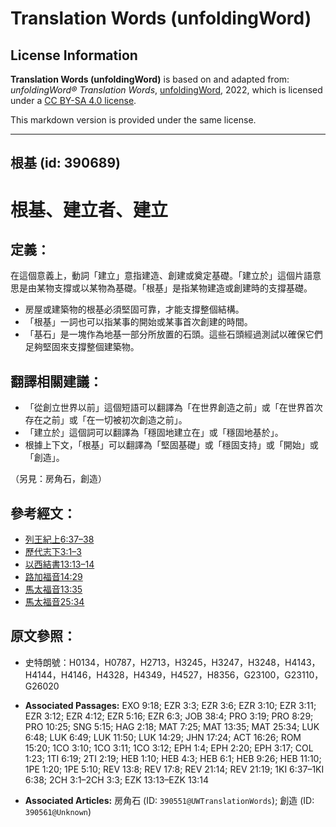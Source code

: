 # Translation Words (unfoldingWord)

## License Information

**Translation Words (unfoldingWord)** is based on and adapted from: _unfoldingWord® Translation Words_, [unfoldingWord](https://unfoldingword.org/utw), 2022, which is licensed under a [CC BY-SA 4.0 license](https://creativecommons.org/licenses/by-sa/4.0/legalcode.en).

This markdown version is provided under the same license.



--------------------------------

## 根基 (id: 390689)

根基、建立者、建立
=========

定義：
---

在這個意義上，動詞「建立」意指建造、創建或奠定基礎。「建立於」這個片語意思是由某物支撐或以某物為基礎。「根基」是指某物建造或創建時的支撐基礎。

* 房屋或建築物的根基必須堅固可靠，才能支撐整個結構。
* 「根基」一詞也可以指某事的開始或某事首次創建的時間。
* 「基石」是一塊作為地基一部分所放置的石頭。這些石頭經過測試以確保它們足夠堅固來支撐整個建築物。

翻譯相關建議：
-------

* 「從創立世界以前」這個短語可以翻譯為「在世界創造之前」或「在世界首次存在之前」或「在一切被初次創造之前」。
* 「建立於」這個詞可以翻譯為「穩固地建立在」或「穩固地基於」。
* 根據上下文，「根基」可以翻譯為「堅固基礎」或「穩固支持」或「開始」或「創造」。

（另見：房角石，創造）

參考經文：
-----

* [列王紀上6:37–38](https://ref.ly/1Kgs6:37-1Kgs6:38)
* [歷代志下3:1–3](https://ref.ly/2Chr3:1-2Chr3:3)
* [以西結書13:13–14](https://ref.ly/Ezek13:13-Ezek13:14)
* [路加福音14:29](https://ref.ly/Luke14:29)
* [馬太福音13:35](https://ref.ly/Matt13:35)
* [馬太福音25:34](https://ref.ly/Matt25:34)

原文參照：
-----

* 史特朗號：H0134，H0787，H2713，H3245，H3247，H3248，H4143，H4144，H4146，H4328，H4349，H4527，H8356，G23100，G23110，G26020

* **Associated Passages:** EXO 9:18; EZR 3:3; EZR 3:6; EZR 3:10; EZR 3:11; EZR 3:12; EZR 4:12; EZR 5:16; EZR 6:3; JOB 38:4; PRO 3:19; PRO 8:29; PRO 10:25; SNG 5:15; HAG 2:18; MAT 7:25; MAT 13:35; MAT 25:34; LUK 6:48; LUK 6:49; LUK 11:50; LUK 14:29; JHN 17:24; ACT 16:26; ROM 15:20; 1CO 3:10; 1CO 3:11; 1CO 3:12; EPH 1:4; EPH 2:20; EPH 3:17; COL 1:23; 1TI 6:19; 2TI 2:19; HEB 1:10; HEB 4:3; HEB 6:1; HEB 9:26; HEB 11:10; 1PE 1:20; 1PE 5:10; REV 13:8; REV 17:8; REV 21:14; REV 21:19; 1KI 6:37–1KI 6:38; 2CH 3:1–2CH 3:3; EZK 13:13–EZK 13:14
* **Associated Articles:** 房角石 (ID: `390551@UWTranslationWords`); 創造 (ID: `390561@Unknown`)

